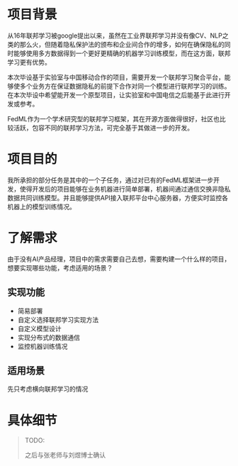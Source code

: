 # 项目背景

从16年联邦学习被google提出以来，虽然在工业界联邦学习并没有像CV、NLP之类的那么火，但随着隐私保护法的颁布和企业间合作的增多，如何在确保隐私的同时能够使用多方数据得到一个更好更精确的机器学习训练模型，而在这方面，联邦学习更有优势。

本次毕设基于实验室与中国移动合作的项目，需要开发一个联邦学习聚合平台，能够使多个业务方在保证数据隐私的前提下合作对同一个模型进行联邦学习的训练。在本次毕设中希望能开发一个原型项目，让实验室和中国电信之后能基于此进行开发或参考。

FedML作为一个学术研究型的联邦学习框架，其在开源方面做得很好，社区也比较活跃，包容不同的联邦学习方法，可完全基于其做进一步的开发。

# 项目目的

我所承担的部分任务是其中的一个子任务，通过对已有的FedML框架进一步开发，使得开发后的项目能够在业务机器进行简单部署，机器间通过通信交换非隐私数据共同训练模型。并且能够提供API接入联邦平台中心服务器，方便实时监控各机器上的模型训练情况。

# 了解需求

由于没有AI产品经理，项目中的需求需要自己去想，需要构建一个什么样的项目，想要实现哪些功能，考虑适用的场景？

## 实现功能

- 简易部署
- 自定义选择联邦学习实现方法
- 自定义模型设计
- 实现分布式的数据通信
- 监控机器训练情况

## 适用场景

先只考虑横向联邦学习的情况

# 具体细节

> TODO:
>
> 之后与张老师与刘煜博士确认